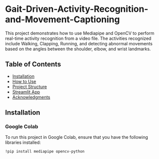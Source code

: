 # Gait-Driven-Activity-Recognition-and-Movement-Captioning
This project demonstrates how to use Mediapipe and OpenCV to perform real-time activity recognition from a video file. The activities recognized include Walking, Clapping, Running, and detecting abnormal movements based on the angles between the shoulder, elbow, and wrist landmarks.

## Table of Contents
- [Installation](#installation)
- [How to Use](#how-to-use)
- [Project Structure](#project-structure)
- [Streamlit App](#streamlit-app)
- [Acknowledgments](#acknowledgments)

## Installation

### Google Colab
To run this project in Google Colab, ensure that you have the following libraries installed:

```bash
!pip install mediapipe opencv-python
